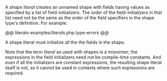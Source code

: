 A *shape literal* creates an unnamed shape with fields having values as specified by a list of field-initializers. The order of the field-initializers in that list need not be the same as the order of the field specifiers in the shape type's definition. For example:

@@ literals-examples/literals.php.type-errors @@

A shape literal must initialize all the the fields in the shape.

Note that the term *literal* as used with shapes is a misnomer; the expressions in the field initializers need not be compile-time constants. And even if all the initializers are constant expressions, the resulting shape literal itself is not, so it cannot be used in contexts where such expressions are required.
